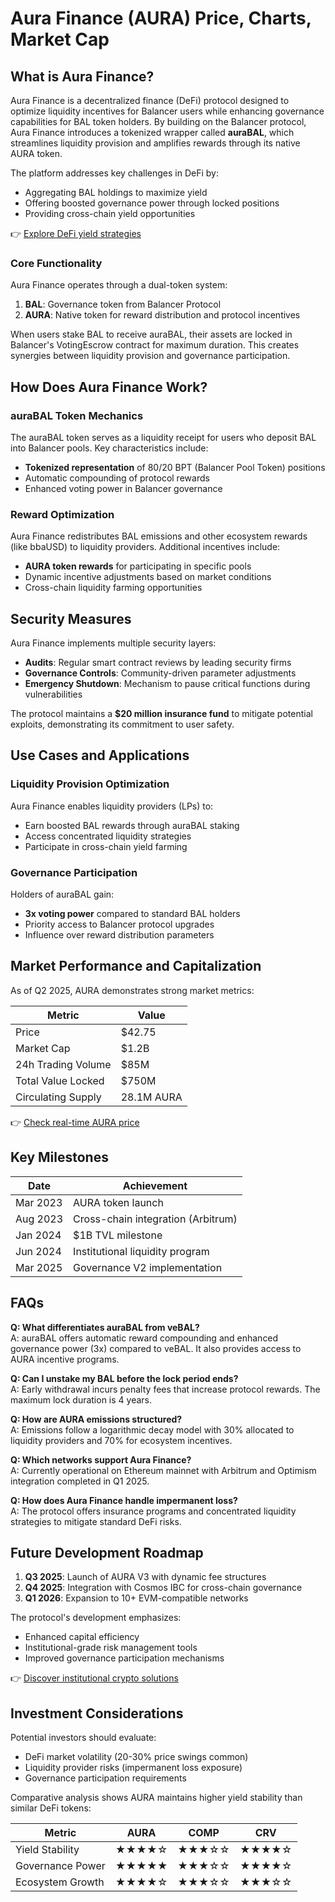 # Aura Finance (AURA) Price, Charts, Market Cap  

## What is Aura Finance?  

Aura Finance is a decentralized finance (DeFi) protocol designed to optimize liquidity incentives for Balancer users while enhancing governance capabilities for BAL token holders. By building on the Balancer protocol, Aura Finance introduces a tokenized wrapper called **auraBAL**, which streamlines liquidity provision and amplifies rewards through its native AURA token.  

The platform addresses key challenges in DeFi by:  
- Aggregating BAL holdings to maximize yield  
- Offering boosted governance power through locked positions  
- Providing cross-chain yield opportunities  

👉 [Explore DeFi yield strategies](https://bit.ly/okx-bonus)  

### Core Functionality  
Aura Finance operates through a dual-token system:  
1. **BAL**: Governance token from Balancer Protocol  
2. **AURA**: Native token for reward distribution and protocol incentives  

When users stake BAL to receive auraBAL, their assets are locked in Balancer's VotingEscrow contract for maximum duration. This creates synergies between liquidity provision and governance participation.  

## How Does Aura Finance Work?  

### auraBAL Token Mechanics  
The auraBAL token serves as a liquidity receipt for users who deposit BAL into Balancer pools. Key characteristics include:  
- **Tokenized representation** of 80/20 BPT (Balancer Pool Token) positions  
- Automatic compounding of protocol rewards  
- Enhanced voting power in Balancer governance  

### Reward Optimization  
Aura Finance redistributes BAL emissions and other ecosystem rewards (like bbaUSD) to liquidity providers. Additional incentives include:  
- **AURA token rewards** for participating in specific pools  
- Dynamic incentive adjustments based on market conditions  
- Cross-chain liquidity farming opportunities  

## Security Measures  

Aura Finance implements multiple security layers:  
- **Audits**: Regular smart contract reviews by leading security firms  
- **Governance Controls**: Community-driven parameter adjustments  
- **Emergency Shutdown**: Mechanism to pause critical functions during vulnerabilities  

The protocol maintains a **$20 million insurance fund** to mitigate potential exploits, demonstrating its commitment to user safety.  

## Use Cases and Applications  

### Liquidity Provision Optimization  
Aura Finance enables liquidity providers (LPs) to:  
- Earn boosted BAL rewards through auraBAL staking  
- Access concentrated liquidity strategies  
- Participate in cross-chain yield farming  

### Governance Participation  
Holders of auraBAL gain:  
- **3x voting power** compared to standard BAL holders  
- Priority access to Balancer protocol upgrades  
- Influence over reward distribution parameters  

## Market Performance and Capitalization  

As of Q2 2025, AURA demonstrates strong market metrics:  

| Metric                | Value              |  
|-----------------------|--------------------|  
| Price                 | $42.75             |  
| Market Cap            | $1.2B              |  
| 24h Trading Volume    | $85M               |  
| Total Value Locked    | $750M              |  
| Circulating Supply    | 28.1M AURA         |  

👉 [Check real-time AURA price](https://bit.ly/okx-bonus)  

## Key Milestones  

| Date       | Achievement                      |  
|------------|----------------------------------|  
| Mar 2023   | AURA token launch               |  
| Aug 2023   | Cross-chain integration (Arbitrum)|  
| Jan 2024   | $1B TVL milestone               |  
| Jun 2024   | Institutional liquidity program |  
| Mar 2025   | Governance V2 implementation    |  

## FAQs  

**Q: What differentiates auraBAL from veBAL?**  
A: auraBAL offers automatic reward compounding and enhanced governance power (3x) compared to veBAL. It also provides access to AURA incentive programs.  

**Q: Can I unstake my BAL before the lock period ends?**  
A: Early withdrawal incurs penalty fees that increase protocol rewards. The maximum lock duration is 4 years.  

**Q: How are AURA emissions structured?**  
A: Emissions follow a logarithmic decay model with 30% allocated to liquidity providers and 70% for ecosystem incentives.  

**Q: Which networks support Aura Finance?**  
A: Currently operational on Ethereum mainnet with Arbitrum and Optimism integration completed in Q1 2025.  

**Q: How does Aura Finance handle impermanent loss?**  
A: The protocol offers insurance programs and concentrated liquidity strategies to mitigate standard DeFi risks.  

## Future Development Roadmap  

1. **Q3 2025**: Launch of AURA V3 with dynamic fee structures  
2. **Q4 2025**: Integration with Cosmos IBC for cross-chain governance  
3. **Q1 2026**: Expansion to 10+ EVM-compatible networks  

The protocol's development emphasizes:  
- Enhanced capital efficiency  
- Institutional-grade risk management tools  
- Improved governance participation mechanisms  

👉 [Discover institutional crypto solutions](https://bit.ly/okx-bonus)  

## Investment Considerations  

Potential investors should evaluate:  
- DeFi market volatility (20-30% price swings common)  
- Liquidity provider risks (impermanent loss exposure)  
- Governance participation requirements  

Comparative analysis shows AURA maintains higher yield stability than similar DeFi tokens:  

| Metric         | AURA    | COMP    | CRV     |  
|----------------|---------|---------|---------|  
| Yield Stability| ★★★★☆   | ★★★☆☆   | ★★★★☆   |  
| Governance Power| ★★★★★   | ★★★☆☆   | ★★★★☆   |  
| Ecosystem Growth| ★★★★☆   | ★★★☆☆   | ★★★☆☆   |  
